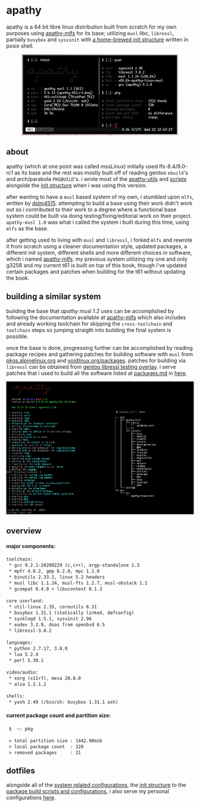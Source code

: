 # apathy
apathy is a 64 bit libre linux distribution built from scratch for my own purposes using [apathy-mlfs](https://github.com/mssx86/apathy-mlfs) for its base; utilizing `musl` libc, `libressl`, partially `busybox` and `sysvinit` with [a home-brewed init structure](https://github.com/mssx86/apathy/tree/apathy-musl/init-scripts) written in posix shell.

<p align="center"><img src="https://raw.githubusercontent.com/mssx86/apathy/apathy-musl/assets/fetch.png"></p>

## about
apathy (which at one point was called *mssLinux*) initially used lfs-8.4/9.0-rc1 as its base and the rest was mostly built off of reading gentoo `ebuild`'s and arch/parabola `PKGBUILD`'s. i wrote most of the [apathy-utils](https://github.com/mssx86/apathy/tree/apathy-musl/apathy-utils) and [scripts](https://github.com/mssx86/apathy/tree/apathy-musl/directories/personal/home/mss/.config/scripts) alongside the [init structure](https://github.com/mssx86/apathy/tree/apathy-musl/init-scripts) when i was using this version.

after wanting to have a `musl` based system of my own, i stumbled upon `mlfs`, written by [dslm4515](https://github.com/dslm4515). attempting to build a base using their work didn't work out so i contributed to their work to a degree where a functional base system could be built via doing testing/fixing/editorial work on their project. `apathy-musl 1.0` was what i called the system i built during this time, using `mlfs` as the base.

after getting used to living with `musl` and `libressl`, i forked `mlfs` and rewrote it from scratch using a cleaner documentation style, updated packages, a different init system, different shells and more different choices in software, which i named [apathy-mlfs](https://github.com/mssx86/apathy-mlfs). my previous system utilizing my one and only g3258 and my current t61 is built on top of this book, though i've updated certain packages and patches when building for the t61 without updating the book.

## building a similar system
building the base that *apathy musl 1.2* uses can be accomplished by following the documentation available at [apathy-mlfs](https://github.com/mssx86/apathy-mlfs) which also includes and already working toolchain for skipping the `cross-toolchain` and `toolchain` steps so jumping straigth into building the final system is possible.

once the base is done, progressing further can be accomplished by reading package recipes and gathering patches for building software with `musl` from [pkgs.alpinelinux.org](https://pkgs.alpinelinux.org/packages?name=&branch=edge&arch=x86_64) and [voidlinux.org/packages](https://voidlinux.org/packages/). patches for building via `libressl` can be obtained from [gentoo libressl testing overlay](https://github.com/gentoo/libressl). i serve patches that i used to build all the software listed at [packages.md](https://github.com/mssx86/apathy/blob/apathy-musl/pkg-management/packages.md) in [here](https://github.com/mssx86/apathy/tree/apathy-musl/pkg-management/patches).

<p align="center"><img src="https://raw.githubusercontent.com/mssx86/apathy/apathy-musl/assets/init.png"></p>


## overview
#### major components:
```
toolchain:
 * gcc 9.2.1-20200229 (c,c++), argp-standalone 1.3
 * mpfr 4.0.2, gmp 6.2.0, mpc 1.1.0
 * binutils 2.33.1, linux 5.2 headers
 * musl libc 1.1.24, musl-fts 1.2.7, musl-obstack 1.1
 * gcompat 0.4.0 + libucontext 0.1.3

core userland:
 * util-linux 2.35, coreutils 8.31
 * busybox 1.31.1 (statically linked, defconfig)
 * sysklogd 1.5.1, sysvinit 2.96
 * eudev 3.2.9, doas from openbsd 6.5
 * libressl-3.0.2

languages:
 * python 2.7.17, 3.8.0
 * lua 5.2.4
 * perl 5.30.1

video/audio:
 * xorg (x11r7), mesa 20.0.0
 * alsa 1.2.1.2

shells:
 * yash 2.49 (/bin/sh: busybox 1.31.1 ash)
```

#### current package count and partition size:
```
 $  ~: pkg

 > total partition size : 1442.98mib
 > local package count  : 328
 > removed packages     : 21
```

## dotfiles
alongside all of the [system related configurations](https://github.com/mssx86/apathy/tree/apathy-musl/directories/system/etc), the [init structure](https://github.com/mssx86/apathy/tree/apathy-musl/init-scripts) to the [package build scripts and configurations](https://github.com/mssx86/apathy/tree/apathy-musl/pkg-management), i also serve my personal configurations [here](https://github.com/mssx86/apathy/tree/apathy-musl/directories/personal/home/mss).
